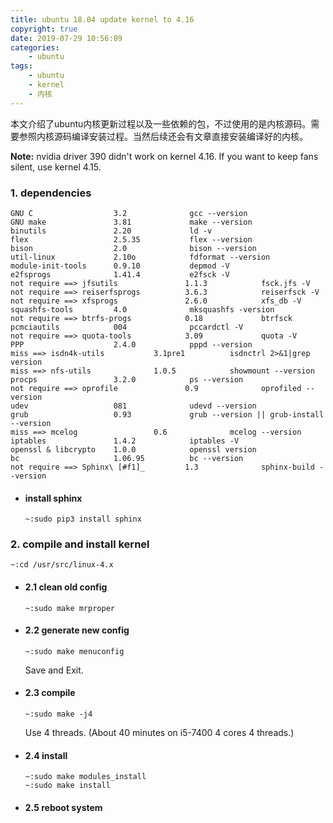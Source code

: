 ```yaml
---
title: ubuntu 18.04 update kernel to 4.16
copyright: true
date: 2019-07-29 10:56:09
categories:
    - ubuntu
tags:
    - ubuntu
    - kernel
    - 内核
---
```

本文介绍了ubuntu内核更新过程以及一些依赖的包，不过使用的是内核源码。需要参照内核源码编译安装过程。当然后续还会有文章直接安装编译好的内核。

<!-- more -->

**Note:** nvidia driver 390 didn't work on kernel 4.16.
If you want to keep fans silent, use kernel 4.15.

### **1. dependencies**

```
GNU C                  3.2              gcc --version
GNU make               3.81             make --version
binutils               2.20             ld -v
flex                   2.5.35           flex --version
bison                  2.0              bison --version
util-linux             2.10o            fdformat --version
module-init-tools      0.9.10           depmod -V
e2fsprogs              1.41.4           e2fsck -V
not require ==> jfsutils               1.1.3            fsck.jfs -V
not require ==> reiserfsprogs          3.6.3            reiserfsck -V
not require ==> xfsprogs               2.6.0            xfs_db -V
squashfs-tools         4.0              mksquashfs -version
not require ==> btrfs-progs            0.18             btrfsck
pcmciautils            004              pccardctl -V
not require ==> quota-tools            3.09             quota -V
PPP                    2.4.0            pppd --version
miss ==> isdn4k-utils           3.1pre1          isdnctrl 2>&1|grep version
miss ==> nfs-utils              1.0.5            showmount --version
procps                 3.2.0            ps --version
not require ==> oprofile               0.9              oprofiled --version
udev                   081              udevd --version
grub                   0.93             grub --version || grub-install --version
miss ==> mcelog                 0.6              mcelog --version
iptables               1.4.2            iptables -V
openssl & libcrypto    1.0.0            openssl version
bc                     1.06.95          bc --version
not require ==> Sphinx\ [#f1]_         1.3              sphinx-build --version
```

+ #### install sphinx

    ```
    ~:sudo pip3 install sphinx
    ```

### **2. compile and install kernel**

```
~:cd /usr/src/linux-4.x
```

+ #### 2.1 clean old config

    ```
    ~:sudo make mrproper
    ```

+ #### 2.2 generate new config

    ```
    ~:sudo make menuconfig
    ```
    Save and Exit.

+ #### 2.3 compile

    ```
    ~:sudo make -j4
    ```
    Use 4 threads. (About 40 minutes on i5-7400 4 cores 4 threads.)

+ #### 2.4 install

    ```
    ~:sudo make modules_install
    ~:sudo make install
    ```

+ #### 2.5 reboot system